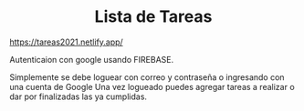 <h1 align="center">Lista de Tareas</h1>

https://tareas2021.netlify.app/


Autenticaion con google usando FIREBASE.

Simplemente se debe loguear con correo y contraseña o ingresando con una cuenta de Google
Una vez logueado puedes agregar tareas a realizar o dar por finalizadas las ya cumplidas.
